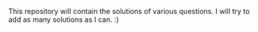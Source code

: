 This repository will contain the solutions of various questions.
I will try to add as many solutions as I can. :) 
